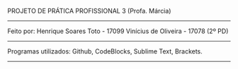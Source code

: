 PROJETO DE PRÁTICA PROFISSIONAL 3 (Profa. Márcia)

-----------------------------------------------------

Feito por:
Henrique Soares Toto - 17099
Vinícius de Oliveira - 17078
(2º PD)

-----------------------------------------------------

Programas utilizados:
Github,
CodeBlocks,
Sublime Text,
Brackets.

-----------------------------------------------------
